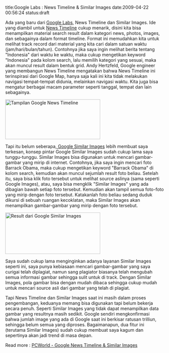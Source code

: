 title:Google Labs : News Timeline & Similar Images
date:2009-04-22 00:56:24
status:draft

Ada yang baru dari <a href="http://www.googlelabs.com/">Google Labs</a>, News Timeline dan Similar Images. Ide yang diambil untuk <a href="http://newstimeline.googlelabs.com/">News Timeline</a> cukup menarik, disini kita bisa menampilkan material search result dalam kategori news, photos, images, dan sebagainya dalam format timeline. Format ini memudahkan kita untuk melihat track record dari material yang kita cari dalam satuan waktu (jam/hari/bulan/tahun). Contohnya jika saya ingin melihat berita tentang "Indonesia" dari waktu ke waktu, maka cukup mengetikan keyword "Indonesia" pada kolom search, lalu memilih kategori yang sesuai, maka akan muncul result dalam bentuk grid. Andy Hertzfeld, Google engineer yang membangun News Timeline mengatakan bahwa News Timeline ini terinspirasi dari Google Map, hanya saja kali ini kita tidak melakukan navigasi tempat-tempat didunia, melainkan navigasi waktu. Kita juga bisa mengatur berbagai macam parameter seperti tanggal, tempat dan lain sebagainya.<!--more-->

<a href="http://kecebongsoft.files.wordpress.com/2009/04/scr1.jpg"><img class="alignnone size-medium wp-image-701" title="Tampilan Google News Timeline" src="http://kecebongsoft.files.wordpress.com/2009/04/scr1.jpg?w=300" alt="Tampilan Google News Timeline" width="300" height="126" /></a>

Tapi itu belum seberapa,<a href="http://similar-images.googlelabs.com/"> Google Similar Images</a> lebih membuat saya terkesan, konsep pintar Google Similar Images sudah cukup lama saya tunggu-tunggu. Similar Images bisa digunakan untuk mencari gambar-gambar yang mirip di internet. Contohnya, jika saya ingin mencari foto Barrack Obama, maka cukup mengetikan keyword "Barrack Obama" di kolom search, kemudian akan muncul sejumlah result foto beliau. Setelah itu, saya bisa klik foto tersebut untuk melihat source aslinya (sama seperti Google Images), atau, saya bisa mengklik "Similar Images" yang ada dibagian bawah setiap foto tersebut. Kemudian akan tampil semua foto-foto yang mirip dengan foto tersebut. Katakanlah foto beliau sedang duduk dikursi di sebuah ruangan kecoklatan, maka Similar Images akan menampilkan gambar-gambar yang mirip dengan foto tersebut.

<a href="http://kecebongsoft.files.wordpress.com/2009/04/scr2.jpg"><img class="alignnone size-medium wp-image-702" title="Result dari Google Similar Images" src="http://kecebongsoft.files.wordpress.com/2009/04/scr2.jpg?w=300" alt="Result dari Google Similar Images" width="300" height="131" /></a>

Saya sudah cukup lama menginginkan adanya layanan Similar Images seperti ini, saya punya kebiasaan mencari gambar-gambar yang saya curigai telah diplagiat, namun sang plagiator biasanya telah mengubah semua informasi gambar sehingga sulit untuk di track. Dengan Similar Images, pola gambar bisa dengan mudah dibaca sehingga cukup mudah untuk mencari source asli dari gambar yang telah di plagiat.

Tapi News Timeline dan Similar Images saat ini masih dalam proses pengembangan, keduanya memang bisa digunakan tapi belum bekerja secara penuh. Seperti Similar Images yang tidak dapat menampilkan data gambar yang resultnya masih sedikit. Google sendiri mengkonfirmasi bahwa jumlah image yang ada di Google saat ini berkisar ratusan trilliun, sehingga belum semua yang diproses. Bagaimanapun, dua fitur ini (terutama Similar Images) sudah cukup membuat saya kagum dan sepertinya akan jadi trend di masa depan.

Read more : <a href="http://www.pcworld.com/article/163476/google_news_timeline_a_glorious_intriguing_time_sink.html">PCWorld - Google News Timeline &amp; Similar Images</a>